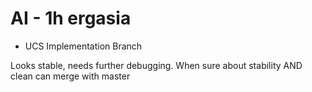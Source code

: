 # AI - 1h ergasia
- UCS Implementation Branch

Looks stable, needs further debugging.
When sure about stability AND clean can merge with master
